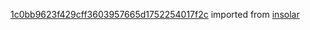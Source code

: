 [1c0bb9623f429cff3603957665d1752254017f2c](https://github.com/insolar/insolar/commit/1c0bb9623f429cff3603957665d1752254017f2c) imported from [insolar](https://github.com/insolar/insolar)
